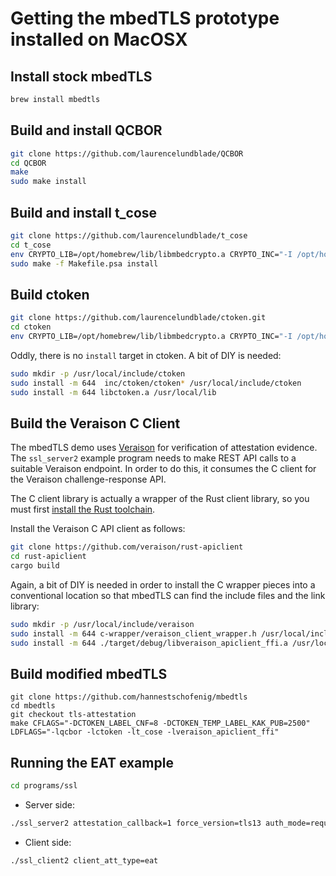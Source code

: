 # Getting the mbedTLS prototype installed on MacOSX

## Install stock mbedTLS

```sh
brew install mbedtls
```

## Build and install QCBOR

```sh
git clone https://github.com/laurencelundblade/QCBOR
cd QCBOR
make
sudo make install
```

## Build and install t_cose

```sh
git clone https://github.com/laurencelundblade/t_cose
cd t_cose
env CRYPTO_LIB=/opt/homebrew/lib/libmbedcrypto.a CRYPTO_INC="-I /opt/homebrew/include" make -f Makefile.psa -e
sudo make -f Makefile.psa install
```

## Build ctoken

```sh
git clone https://github.com/laurencelundblade/ctoken.git
cd ctoken
env CRYPTO_LIB=/opt/homebrew/lib/libmbedcrypto.a CRYPTO_INC="-I /opt/homebrew/include" make -f Makefile.psa -e
```

Oddly, there is no `install` target in ctoken. A bit of DIY is needed:

```sh
sudo mkdir -p /usr/local/include/ctoken
sudo install -m 644  inc/ctoken/ctoken* /usr/local/include/ctoken
sudo install -m 644 libctoken.a /usr/local/lib
```

## Build the Veraison C Client

The mbedTLS demo uses [Veraison](https://github.com/veraison) for verification of attestation evidence. The
`ssl_server2` example program needs to make REST API calls to a suitable Veraison endpoint. In order to do this,
it consumes the C client for the Veraison challenge-response API.

The C client library is actually a wrapper of the Rust client library, so you must first
[install the Rust toolchain](https://www.rust-lang.org/tools/install).

Install the Veraison C API client as follows:

```sh
git clone https://github.com/veraison/rust-apiclient
cd rust-apiclient
cargo build
```

Again, a bit of DIY is needed in order to install the C wrapper pieces into a conventional location so that
mbedTLS can find the include files and the link library:

```sh
sudo mkdir -p /usr/local/include/veraison
sudo install -m 644 c-wrapper/veraison_client_wrapper.h /usr/local/include/veraison/
sudo install -m 644 ./target/debug/libveraison_apiclient_ffi.a /usr/local/lib/
```

## Build modified mbedTLS

```
git clone https://github.com/hannestschofenig/mbedtls
cd mbedtls
git checkout tls-attestation
make CFLAGS="-DCTOKEN_LABEL_CNF=8 -DCTOKEN_TEMP_LABEL_KAK_PUB=2500" LDFLAGS="-lqcbor -lctoken -lt_cose -lveraison_apiclient_ffi"
```

## Running the EAT example

```bash
cd programs/ssl
```

* Server side:

```bash
./ssl_server2 attestation_callback=1 force_version=tls13 auth_mode=required
```
* Client side:

```bash
./ssl_client2 client_att_type=eat
```
